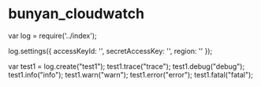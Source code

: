 ﻿# bunyan_cloudwatch

var log = require('../index');

log.settings({
    accessKeyId: '',
    secretAccessKey: '',
    region: ''
});

var test1 = log.create("test1");
test1.trace("trace");
test1.debug("debug");
test1.info("info");
test1.warn("warn");
test1.error("error");
test1.fatal("fatal");

